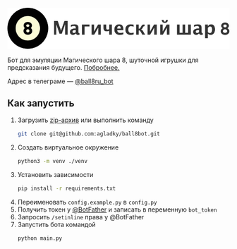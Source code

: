 ![Логотип Магический шар 8](content/ball8_logo.png?raw=true)

Бот для эмуляции Магического шара 8, шуточной игрушки для предсказания будущего. [Побробнее.](https://ru.wikipedia.org/wiki/Magic_8_ball)

Адрес в телеграме — [@ball8ru_bot](https://t.me/ball8ru_bot) 

## Как запустить
1. Загрузить [zip-архив]() или выполнить команду
    ```sh
    git clone git@github.com:agladky/ball8bot.git
    ```
2. Создать виртуальное окружение
    ```sh
    python3 -m venv ./venv
    ```
3. Установить зависимости
    ```sh
    pip install -r requirements.txt
    ```
4. Переименовать `config.example.py` в `config.py`
5. Получить токен у [@BotFather](https://t.me/BotFather) и записать в переменную `bot_token`
6. Запросить `/setinline` права у @BotFather
7. Запустить бота командой
    ```sh
    python main.py
    ```